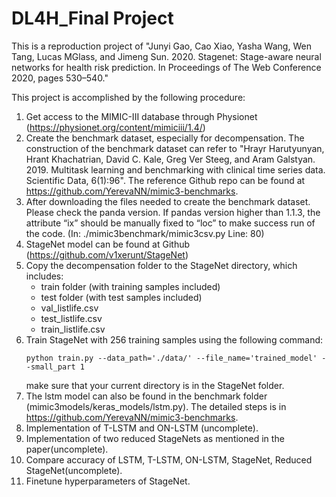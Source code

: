 # DL4H_Final Project

This is a reproduction project of  "Junyi Gao, Cao Xiao, Yasha Wang, Wen Tang, Lucas MGlass, and Jimeng Sun. 2020. Stagenet: Stage-aware
neural networks for health risk prediction. In Proceedings of The Web Conference 2020, pages 530–540."

This project is accomplished by the following procedure:

1. Get access to the MIMIC-III database through Physionet (https://physionet.org/content/mimiciii/1.4/)
2. Create the benchmark dataset, especially for decompensation. The construction of the benchmark dataset can refer to "Hrayr Harutyunyan, Hrant Khachatrian, David C. Kale, Greg Ver Steeg, and Aram Galstyan. 2019. Multitask learning and benchmarking with clinical time series data. Scientific Data, 6(1):96". The reference Github repo can be found at https://github.com/YerevaNN/mimic3-benchmarks.
3. After downloading the files needed to create the benchmark dataset. Please check the panda version. If pandas version higher than 1.1.3, the attribute “ix” should be manually fixed to “loc” to make success run of the code. (In: ./mimic3benchmark/mimic3csv.py Line: 80)
4. StageNet model can be found at Github (https://github.com/v1xerunt/StageNet)
5. Copy the decompensation folder to the StageNet directory, which includes:
   - train folder (with training samples included)
   - test folder (with test samples included)
   - val_listlife.csv
   - test_listlife.csv
   - train_listlife.csv
6. Train StageNet with 256 training samples using the following command:
   ```
   python train.py --data_path='./data/' --file_name='trained_model' --small_part 1
   ```
   make sure that your current directory is in the StageNet folder.
7. The lstm model can also be found in the benchmark folder (mimic3models/keras_models/lstm.py). The detailed steps is in https://github.com/YerevaNN/mimic3-benchmarks.
8. Implementation of T-LSTM and ON-LSTM (uncomplete).
9. Implementation of two reduced StageNets as mentioned in the paper(uncomplete).
10. Compare accuracy of LSTM, T-LSTM, ON-LSTM, StageNet, Reduced StageNet(uncomplete).
11. Finetune hyperparameters of StageNet.
